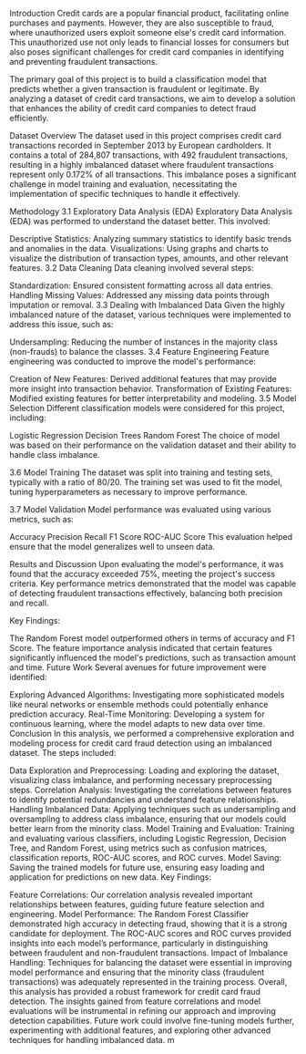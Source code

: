 Introduction
Credit cards are a popular financial product, facilitating online purchases and payments. However, they are also susceptible to fraud, where unauthorized users exploit someone else's credit card information. This unauthorized use not only leads to financial losses for consumers but also poses significant challenges for credit card companies in identifying and preventing fraudulent transactions.

The primary goal of this project is to build a classification model that predicts whether a given transaction is fraudulent or legitimate. By analyzing a dataset of credit card transactions, we aim to develop a solution that enhances the ability of credit card companies to detect fraud efficiently.

Dataset Overview
The dataset used in this project comprises credit card transactions recorded in September 2013 by European cardholders. It contains a total of 284,807 transactions, with 492 fraudulent transactions, resulting in a highly imbalanced dataset where fraudulent transactions represent only 0.172% of all transactions. This imbalance poses a significant challenge in model training and evaluation, necessitating the implementation of specific techniques to handle it effectively.

Methodology
3.1 Exploratory Data Analysis (EDA)
Exploratory Data Analysis (EDA) was performed to understand the dataset better. This involved:

Descriptive Statistics: Analyzing summary statistics to identify basic trends and anomalies in the data.
Visualizations: Using graphs and charts to visualize the distribution of transaction types, amounts, and other relevant features.
3.2 Data Cleaning
Data cleaning involved several steps:

Standardization: Ensured consistent formatting across all data entries.
Handling Missing Values: Addressed any missing data points through imputation or removal.
3.3 Dealing with Imbalanced Data
Given the highly imbalanced nature of the dataset, various techniques were implemented to address this issue, such as:

Undersampling: Reducing the number of instances in the majority class (non-frauds) to balance the classes.
3.4 Feature Engineering
Feature engineering was conducted to improve the model's performance:

Creation of New Features: Derived additional features that may provide more insight into transaction behavior.
Transformation of Existing Features: Modified existing features for better interpretability and modeling.
3.5 Model Selection
Different classification models were considered for this project, including:

Logistic Regression
Decision Trees
Random Forest
The choice of model was based on their performance on the validation dataset and their ability to handle class imbalance.

3.6 Model Training
The dataset was split into training and testing sets, typically with a ratio of 80/20. The training set was used to fit the model, tuning hyperparameters as necessary to improve performance.

3.7 Model Validation
Model performance was evaluated using various metrics, such as:

Accuracy
Precision
Recall
F1 Score
ROC-AUC Score
This evaluation helped ensure that the model generalizes well to unseen data.

Results and Discussion
Upon evaluating the model's performance, it was found that the accuracy exceeded 75%, meeting the project's success criteria. Key performance metrics demonstrated that the model was capable of detecting fraudulent transactions effectively, balancing both precision and recall.

Key Findings:

The Random Forest model outperformed others in terms of accuracy and F1 Score.
The feature importance analysis indicated that certain features significantly influenced the model's predictions, such as transaction amount and time.
Future Work
Several avenues for future improvement were identified:

Exploring Advanced Algorithms: Investigating more sophisticated models like neural networks or ensemble methods could potentially enhance prediction accuracy.
Real-Time Monitoring: Developing a system for continuous learning, where the model adapts to new data over time.
Conclusion
In this analysis, we performed a comprehensive exploration and modeling process for credit card fraud detection using an imbalanced dataset. The steps included:

Data Exploration and Preprocessing: Loading and exploring the dataset, visualizing class imbalance, and performing necessary preprocessing steps.
Correlation Analysis: Investigating the correlations between features to identify potential redundancies and understand feature relationships.
Handling Imbalanced Data: Applying techniques such as undersampling and oversampling to address class imbalance, ensuring that our models could better learn from the minority class.
Model Training and Evaluation: Training and evaluating various classifiers, including Logistic Regression, Decision Tree, and Random Forest, using metrics such as confusion matrices, classification reports, ROC-AUC scores, and ROC curves.
Model Saving: Saving the trained models for future use, ensuring easy loading and application for predictions on new data.
Key Findings:

Feature Correlations: Our correlation analysis revealed important relationships between features, guiding future feature selection and engineering.
Model Performance: The Random Forest Classifier demonstrated high accuracy in detecting fraud, showing that it is a strong candidate for deployment. The ROC-AUC scores and ROC curves provided insights into each model’s performance, particularly in distinguishing between fraudulent and non-fraudulent transactions.
Impact of Imbalance Handling: Techniques for balancing the dataset were essential in improving model performance and ensuring that the minority class (fraudulent transactions) was adequately represented in the training process.
Overall, this analysis has provided a robust framework for credit card fraud detection. The insights gained from feature correlations and model evaluations will be instrumental in refining our approach and improving detection capabilities. Future work could involve fine-tuning models further, experimenting with additional features, and exploring other advanced techniques for handling imbalanced data. m
